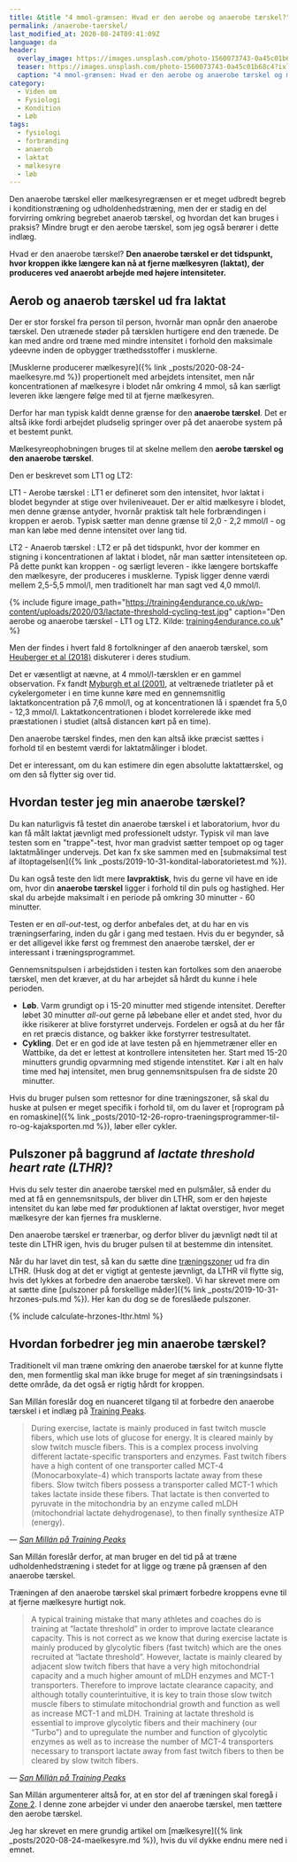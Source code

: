 ```yaml
---
title: &title "4 mmol-grænsen: Hvad er den aerobe og anaerobe tærskel?"
permalink: /anaerobe-taerskel/
last_modified_at: 2020-08-24T09:41:09Z
language: da
header:
  overlay_image: https://images.unsplash.com/photo-1560073743-0a45c01b68c4?ixlib=rb-1.2.1&ixid=eyJhcHBfaWQiOjEyMDd9&auto=format&fit=crop&w=1934&q=80
  teaser: https://images.unsplash.com/photo-1560073743-0a45c01b68c4?ixlib=rb-1.2.1&ixid=eyJhcHBfaWQiOjEyMDd9&auto=format&fit=crop&w=400&q=80
  caption: "4 mmol-grænsen: Hvad er den aerobe og anaerobe tærskel og mælkesyregrænsen?"
category:
  - Viden om
  - Fysiologi
  - Kondition
  - Løb
tags:
  - fysiologi
  - forbrænding
  - anaerob
  - laktat
  - mælkesyre
  - løb
---
```


Den anaerobe tærskel eller mælkesyregrænsen er et meget udbredt begreb i konditionstræning og udholdenhedstræning, men der er stadig en del forvirring omkring begrebet anaerob tærskel, og hvordan det kan bruges i praksis? Mindre brugt er den aerobe tærskel, som jeg også berører i dette indlæg.

Hvad er den anaerobe tærskel? **Den anaerobe tærskel er det tidspunkt, hvor kroppen ikke længere kan nå at fjerne mælkesyren (laktat), der produceres ved anaerobt arbejde med højere intensiteter.**

## Aerob og anaerob tærskel ud fra laktat

Der er stor forskel fra person til person, hvornår man opnår den anaerobe tærskel. Den utrænede støder på tærsklen hurtigere end den trænede. De kan med andre ord træne med mindre intensitet i forhold den maksimale ydeevne inden de opbygger træthedsstoffer i musklerne.

[Musklerne producerer mælkesyre]({% link _posts/2020-08-24-maelkesyre.md %}) propertionelt med arbejdets intensitet, men når koncentrationen af mælkesyre i blodet når omkring 4 mmol, så kan særligt leveren ikke længere følge med til at fjerne mælkesyren.

Derfor har man typisk kaldt denne grænse for den **anaerobe tærskel**. Det er altså ikke fordi arbejdet pludselig springer over på det anaerobe system på et bestemt punkt.

Mælkesyreophobningen bruges til at skelne mellem den **aerobe tærskel og den anaerobe tærskel**.

Den er beskrevet som LT1 og LT2:

LT1 - Aerobe tærskel
: LT1 er defineret som den intensitet, hvor laktat i blodet begynder at stige over hvileniveauet. Der er altid mælkesyre i blodet, men denne grænse antyder, hvornår praktisk talt hele forbrændingen i kroppen er aerob. Typisk sætter man denne grænse til 2,0 - 2,2 mmol/l - og man kan løbe med denne intensitet over lang tid.

LT2 - Anaerob tærskel
: LT2 er på det tidspunkt, hvor der kommer en stigning i koncentrationen af laktat i blodet, når man sætter intensiteteen op. På dette punkt kan kroppen - og særligt leveren - ikke længere bortskaffe den mælkesyre, der produceres i musklerne. Typisk ligger denne værdi mellem 2,5-5,5 mmol/l, men traditionelt har man sagt ved 4,0 mmol/l.

{% include figure image_path="https://training4endurance.co.uk/wp-content/uploads/2020/03/lactate-threshold-cycling-test.jpg" caption="Den aerobe og anaerobe tærskel - LT1 og LT2. Kilde: [training4endurance.co.uk](https://training4endurance.co.uk/physiology-of-endurance/lactate-threshold/)" %}

Men der findes i hvert fald 8 fortolkninger af den anaerob tærskel, som [Heuberger et al (2018)](https://www.ncbi.nlm.nih.gov/pmc/articles/PMC6235347/) diskuterer i deres studium.

Det er væsentligt at nævne, at 4 mmol/l-tærsklen er en gammel observation. Fx fandt [Myburgh et al (2001)](https://pubmed.ncbi.nlm.nih.gov/11194102/), at veltrænede triatleter på et cykelergometer i en time kunne køre med en gennemsnitlig laktatkoncentration på 7,6 mmol/l, og at koncentrationen lå i spændet fra 5,0 - 12,3 mmol/l. Laktatkoncentrationen i blodet korrelerede ikke med præstationen i studiet (altså distancen kørt på en time).

Den anaerobe tærskel findes, men den kan altså ikke præcist sættes i forhold til en bestemt værdi for laktatmålinger i blodet.

Det er interessant, om du kan estimere din egen absolutte laktattærskel, og om den så flytter sig over tid.

## Hvordan tester jeg min anaerobe tærskel?

Du kan naturligvis få testet din anaerobe tærskel i et laboratorium, hvor du kan få målt laktat jævnligt med professionelt udstyr. Typisk vil man lave testen som en "trappe"-test, hvor man gradvist sætter tempoet op og tager laktatmålinger undervejs. Det kan fx ske sammen med en [submaksimal test af iltoptagelsen]({% link _posts/2019-10-31-kondital-laboratorietest.md %}).

Du kan også teste den lidt mere **lavpraktisk**, hvis du gerne vil have en ide om, hvor din **anaerobe tærskel** ligger i forhold til din puls og hastighed. Her skal du arbejde maksimalt i en periode på omkring 30 minutter - 60 minutter.

Testen er en _all-out_-test, og derfor anbefales det, at du har en vis træningserfaring, inden du går i gang med testaen. Hvis du er begynder, så er det alligevel ikke først og fremmest den anaerobe tærskel, der er interessant i træningsprogrammet.

Gennemsnitspulsen i arbejdstiden i testen kan fortolkes som den anaerobe tærskel, men det kræver, at du har arbejdet så hårdt du kunne i hele perioden.

- **Løb**. Varm grundigt op i 15-20 minutter med stigende intensitet. Derefter løbet 30 minutter _all-out_ gerne på løbebane eller et andet sted, hvor du ikke risikerer at blive forstyrret undervejs. Fordelen er også at du her får en ret præcis distance, og bakker ikke forstyrrer testresultatet.
- **Cykling**. Det er en god ide at lave testen på en hjemmetræner eller en Wattbike, da det er lettest at kontrollere intensiteten her. Start med 15-20 minutters grundig opvarmning med stigende intenstitet. Kør i alt en halv time med høj intensitet, men brug gennemsnitspulsen fra de sidste 20 minutter.

Hvis du bruger pulsen som rettesnor for dine træningszoner, så skal du huske at pulsen er meget specifik i forhold til, om du laver et [roprogram på en romaskine]({% link _posts/2010-12-26-ropro-traeningsprogrammer-til-ro-og-kajaksporten.md %}), løber eller cykler.

## Pulszoner på baggrund af _lactate threshold heart rate (LTHR)_?

Hvis du selv tester din anaerobe tærskel med en pulsmåler, så ender du med at få en gennemsnitspuls, der bliver din LTHR, som er den højeste intensitet du kan løbe med før produktionen af laktat overstiger, hvor meget mælkesyre der kan fjernes fra musklerne.

Den anaerobe tærskel er trænerbar, og derfor bliver du jævnligt nødt til at teste din LTHR igen, hvis du bruger pulsen til at bestemme din intensitet.

Når du har lavet din test, så kan du sætte dine [træningszoner](/traeningszoner/) ud fra din LTHR. (Husk dog at det er vigtigt at genteste jævnligt, da LTHR vil flytte sig, hvis det lykkes at forbedre den anaerobe tærskel). Vi har skrevet mere om at sætte dine [pulszoner på forskellige måder]({% link _posts/2019-10-31-hrzones-puls.md %}). Her kan du dog se de foreslåede pulszoner.

{% include calculate-hrzones-lthr.html %}

## Hvordan forbedrer jeg min anaerobe tærskel?

Traditionelt vil man træne omkring den anaerobe tærskel for at kunne flytte den, men formentlig skal man ikke bruge for meget af sin træningsindsats i dette område, da det også er rigtig hårdt for kroppen.

San Millán foreslår dog en nuanceret tilgang til at forbedre den anaerobe tærskel i et indlæg på [Training Peaks](https://www.trainingpeaks.com/blog/what-is-lactate-and-lactate-threshold/).

> During exercise, lactate is mainly produced in fast twitch muscle fibers, which use lots of glucose for energy. It is cleared mainly by slow twitch muscle fibers. This is a complex process involving different lactate-specific transporters and enzymes. Fast twitch fibers have a high content of one transporter called MCT-4 (Monocarboxylate-4) which transports lactate away from these fibers. Slow twitch fibers possess a transporter called MCT-1 which takes lactate inside these fibers. That lactate is then converted to pyruvate in the mitochondria by an enzyme called mLDH (mitochondrial lactate dehydrogenase), to then finally synthesize ATP (energy).

— <cite>[San Millán på Training Peaks](https://www.trainingpeaks.com/blog/what-is-lactate-and-lactate-threshold/)</cite>

San Millán foreslår derfor, at man bruger en del tid på at træne udholdenhedstræning i stedet for at ligge og træne på grænsen af den anaerobe tærskel.

Træningen af den anaerobe tærskel skal primært forbedre kroppens evne til at fjerne mælkesyre hurtigt nok.

> A typical training mistake that many athletes and coaches do is training at “lactate threshold” in order to improve lactate clearance capacity. This is not correct as we know that during exercise lactate is mainly produced by glycolytic fibers (fast twitch) which are the ones recruited at “lactate threshold”. However, lactate is mainly cleared by adjacent slow twitch fibers that have a very high mitochondrial capacity and a much higher amount of mLDH enzymes and MCT-1 transporters. Therefore to improve lactate clearance capacity, and although totally counterintuitive, it is key to train those slow twitch muscle fibers to stimulate mitochondrial growth and function as well as increase MCT-1 and mLDH. Training at lactate threshold is essential to improve glycolytic fibers and their machinery (our “Turbo”) and to upregulate the number and function of glycolytic enzymes as well as to increase the number of MCT-4 transporters necessary to transport lactate away from fast twitch fibers to then be cleared by slow twitch fibers.

— <cite>[San Millán på Training Peaks](https://www.trainingpeaks.com/blog/what-is-lactate-and-lactate-threshold/)</cite>

San Millán argumenterer altså for, at en stor del af træningen skal foregå i [Zone 2](https://www.trainingpeaks.com/blog/why-triathletes-should-train-in-zone-2/). I denne zone arbejder vi under den anaerobe tærskel, men tættere den aerobe tærskel.

Jeg har skrevet en mere grundig artikel om [mælkesyre]({% link _posts/2020-08-24-maelkesyre.md %}), hvis du vil dykke endnu mere ned i emnet.
